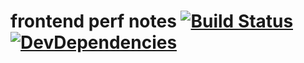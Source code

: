# frontend perf notes [![Build Status](http://img.shields.io/travis/makotot/frontend-perf-notes/master.svg?style=flat)](https://travis-ci.org/makotot/frontend-perf-notes) [![DevDependencies](http://img.shields.io/david/dev/makotot/frontend-perf-notes.svg?style=flat)](https://github.com/makotot/frontend-perf-notes)

